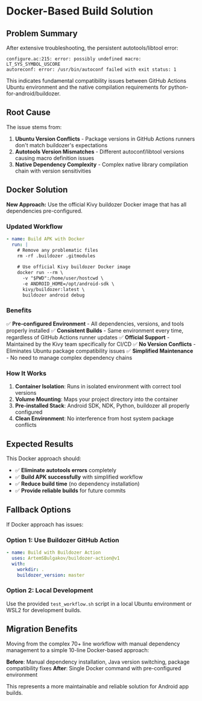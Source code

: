 # Docker-Based Build Solution

## Problem Summary

After extensive troubleshooting, the persistent autotools/libtool error:
```
configure.ac:215: error: possibly undefined macro: LT_SYS_SYMBOL_USCORE
autoreconf: error: /usr/bin/autoconf failed with exit status: 1
```

This indicates fundamental compatibility issues between GitHub Actions Ubuntu environment and the native compilation requirements for python-for-android/buildozer.

## Root Cause

The issue stems from:
1. **Ubuntu Version Conflicts** - Package versions in GitHub Actions runners don't match buildozer's expectations
2. **Autotools Version Mismatches** - Different autoconf/libtool versions causing macro definition issues
3. **Native Dependency Complexity** - Complex native library compilation chain with version sensitivities

## Docker Solution

**New Approach:** Use the official Kivy buildozer Docker image that has all dependencies pre-configured.

### Updated Workflow

```yaml
- name: Build APK with Docker
  run: |
    # Remove any problematic files
    rm -rf .buildozer .gitmodules
    
    # Use official Kivy buildozer Docker image
    docker run --rm \
      -v "$PWD":/home/user/hostcwd \
      -e ANDROID_HOME=/opt/android-sdk \
      kivy/buildozer:latest \
      buildozer android debug
```

### Benefits

✅ **Pre-configured Environment** - All dependencies, versions, and tools properly installed
✅ **Consistent Builds** - Same environment every time, regardless of GitHub Actions runner updates
✅ **Official Support** - Maintained by the Kivy team specifically for CI/CD
✅ **No Version Conflicts** - Eliminates Ubuntu package compatibility issues
✅ **Simplified Maintenance** - No need to manage complex dependency chains

### How It Works

1. **Container Isolation**: Runs in isolated environment with correct tool versions
2. **Volume Mounting**: Maps your project directory into the container
3. **Pre-installed Stack**: Android SDK, NDK, Python, buildozer all properly configured
4. **Clean Environment**: No interference from host system package conflicts

## Expected Results

This Docker approach should:
- ✅ **Eliminate autotools errors** completely
- ✅ **Build APK successfully** with simplified workflow
- ✅ **Reduce build time** (no dependency installation)
- ✅ **Provide reliable builds** for future commits

## Fallback Options

If Docker approach has issues:

### Option 1: Use Buildozer GitHub Action
```yaml
- name: Build with Buildozer Action
  uses: ArtemSBulgakov/buildozer-action@v1
  with:
    workdir: .
    buildozer_version: master
```

### Option 2: Local Development
Use the provided `test_workflow.sh` script in a local Ubuntu environment or WSL2 for development builds.

## Migration Benefits

Moving from the complex 70+ line workflow with manual dependency management to a simple 10-line Docker-based approach:

**Before**: Manual dependency installation, Java version switching, package compatibility fixes
**After**: Single Docker command with pre-configured environment

This represents a more maintainable and reliable solution for Android app builds.